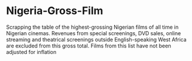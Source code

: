 # Nigeria-Gross-Film
Scrapping the table of the highest-grossing Nigerian films of all time in Nigerian cinemas. Revenues from special screenings, DVD sales, online streaming and theatrical screenings outside English-speaking West Africa are excluded from this gross total. Films from this list have not been adjusted for inflation
